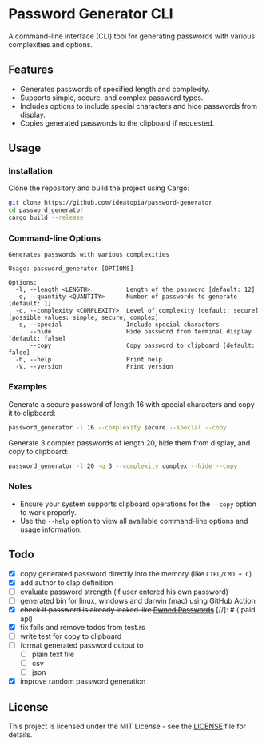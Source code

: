 # Password Generator CLI

A command-line interface (CLI) tool for generating passwords with various complexities and options.

## Features

- Generates passwords of specified length and complexity.
- Supports simple, secure, and complex password types.
- Includes options to include special characters and hide passwords from display.
- Copies generated passwords to the clipboard if requested.

## Usage

### Installation

Clone the repository and build the project using Cargo:

```bash
git clone https://github.com/ideatopia/password-generator
cd password_generator
cargo build --release
```

### Command-line Options

```
Generates passwords with various complexities

Usage: password_generator [OPTIONS]

Options:
  -l, --length <LENGTH>          Length of the password [default: 12]
  -q, --quantity <QUANTITY>      Number of passwords to generate [default: 1]
  -c, --complexity <COMPLEXITY>  Level of complexity [default: secure] [possible values: simple, secure, complex]
  -s, --special                  Include special characters
      --hide                     Hide password from terminal display [default: false]
      --copy                     Copy password to clipboard [default: false]
  -h, --help                     Print help
  -V, --version                  Print version
```

### Examples

Generate a secure password of length 16 with special characters and copy it to clipboard:

```bash
password_generator -l 16 --complexity secure --special --copy
```

Generate 3 complex passwords of length 20, hide them from display, and copy to clipboard:

```bash
password_generator -l 20 -q 3 --complexity complex --hide --copy
```

### Notes

- Ensure your system supports clipboard operations for the `--copy` option to work properly.
- Use the `--help` option to view all available command-line options and usage information.

## Todo
- [x] copy generated password directly into the memory (like `CTRL/CMD + C`)
- [x] add author to clap definition
- [ ] evaluate password strength (if user entered his own password)
- [ ] generated bin for linux, windows and darwin (mac) using GitHub Action
- [x] ~~check if password is already leaked like [Pwned Passwords](https://haveibeenpwned.com/Passwords)~~
[//]: # (  paid api)
- [x] fix fails and remove todos from test.rs
- [ ] write test for copy to clipboard
- [ ] format generated password output to 
  - [ ] plain text file
  - [ ] csv
  - [ ] json
- [x] improve random password generation

## License

This project is licensed under the MIT License - see the [LICENSE](LICENSE) file for details.
